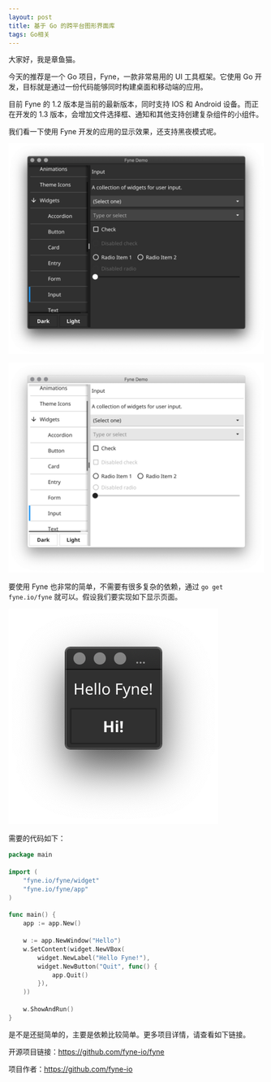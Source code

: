 ```yaml
---
layout: post
title: 基于 Go 的跨平台图形界面库
tags: Go相关
---
```


大家好，我是章鱼猫。

今天的推荐是一个 Go 项目，Fyne，一款非常易用的 UI 工具框架。它使用 Go 开发，目标就是通过一份代码能够同时构建桌面和移动端的应用。

目前 Fyne 的 1.2 版本是当前的最新版本，同时支持 IOS 和 Android 设备。而正在开发的 1.3 版本，会增加文件选择框、通知和其他支持创建复杂组件的小组件。 

我们看一下使用 Fyne 开发的应用的显示效果，还支持黑夜模式呢。

![](https://raw.githubusercontent.com/fyne-io/fyne/master/img/widgets-dark.png)

![](https://raw.githubusercontent.com/fyne-io/fyne/master/img/widgets-light.png)

要使用 Fyne 也非常的简单，不需要有很多复杂的依赖，通过 `go get fyne.io/fyne` 就可以。假设我们要实现如下显示页面。

![](https://raw.githubusercontent.com/fyne-io/fyne/master/img/hello-dark.png)

需要的代码如下：

```go
package main

import (
	"fyne.io/fyne/widget"
	"fyne.io/fyne/app"
)

func main() {
	app := app.New()

	w := app.NewWindow("Hello")
	w.SetContent(widget.NewVBox(
		widget.NewLabel("Hello Fyne!"),
		widget.NewButton("Quit", func() {
			app.Quit()
		}),
	))

	w.ShowAndRun()
}
```





是不是还挺简单的，主要是依赖比较简单。更多项目详情，请查看如下链接。

开源项目链接：https://github.com/fyne-io/fyne

项目作者：https://github.com/fyne-io


